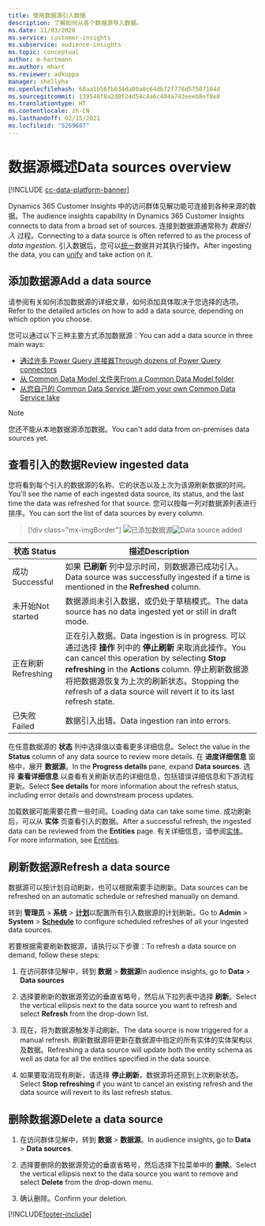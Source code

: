 ```yaml
---
title: 使用数据源引入数据
description: 了解如何从各个数据源导入数据。
ms.date: 11/03/2020
ms.service: customer-insights
ms.subservice: audience-insights
ms.topic: conceptual
author: m-hartmann
ms.author: mhart
ms.reviewer: adkuppa
manager: shellyha
ms.openlocfilehash: 68aa1b56fb634da80a0c64db72f778d57507104d
ms.sourcegitcommit: 139548f8a2d0f24d54c4a6c404a743eeeb8ef8e0
ms.translationtype: HT
ms.contentlocale: zh-CN
ms.lasthandoff: 02/15/2021
ms.locfileid: "5269687"
---
```

# <a name="data-sources-overview"></a><span data-ttu-id="b48f3-103">数据源概述</span><span class="sxs-lookup"><span data-stu-id="b48f3-103">Data sources overview</span></span>

[!INCLUDE [cc-data-platform-banner](../includes/cc-data-platform-banner.md)]

<span data-ttu-id="b48f3-104">Dynamics 365 Customer Insights 中的访问群体见解功能可连接到各种来源的数据。</span><span class="sxs-lookup"><span data-stu-id="b48f3-104">The audience insights capability in Dynamics 365 Customer Insights connects to data from a broad set of sources.</span></span> <span data-ttu-id="b48f3-105">连接到数据源通常称为 *数据引入* 过程。</span><span class="sxs-lookup"><span data-stu-id="b48f3-105">Connecting to a data source is often referred to as the process of *data ingestion*.</span></span> <span data-ttu-id="b48f3-106">引入数据后，您可以[统一](data-unification.md)数据并对其执行操作。</span><span class="sxs-lookup"><span data-stu-id="b48f3-106">After ingesting the data, you can [unify](data-unification.md) and take action on it.</span></span>

## <a name="add-a-data-source"></a><span data-ttu-id="b48f3-107">添加数据源</span><span class="sxs-lookup"><span data-stu-id="b48f3-107">Add a data source</span></span>

<span data-ttu-id="b48f3-108">请参阅有关如何添加数据源的详细文章，如何添加具体取决于您选择的选项。</span><span class="sxs-lookup"><span data-stu-id="b48f3-108">Refer to the detailed articles on how to add a data source, depending on which option you choose.</span></span>

<span data-ttu-id="b48f3-109">您可以通过以下三种主要方式添加数据源：</span><span class="sxs-lookup"><span data-stu-id="b48f3-109">You can add a data source in three main ways:</span></span>

- [<span data-ttu-id="b48f3-110">通过许多 Power Query 连接器</span><span class="sxs-lookup"><span data-stu-id="b48f3-110">Through dozens of Power Query connectors</span></span>](connect-power-query.md)
- [<span data-ttu-id="b48f3-111">从 Common Data Model 文件夹</span><span class="sxs-lookup"><span data-stu-id="b48f3-111">From a Common Data Model folder</span></span>](connect-common-data-model.md)
- [<span data-ttu-id="b48f3-112">从您自己的 Common Data Service 湖</span><span class="sxs-lookup"><span data-stu-id="b48f3-112">From your own Common Data Service lake</span></span>](connect-common-data-service-lake.md)

> [!NOTE]
> <span data-ttu-id="b48f3-113">您还不能从本地数据源添加数据。</span><span class="sxs-lookup"><span data-stu-id="b48f3-113">You can't add data from on-premises data sources yet.</span></span>

## <a name="review-ingested-data"></a><span data-ttu-id="b48f3-114">查看引入的数据</span><span class="sxs-lookup"><span data-stu-id="b48f3-114">Review ingested data</span></span>

<span data-ttu-id="b48f3-115">您将看到每个引入的数据源的名称、它的状态以及上次为该源刷新数据的时间。</span><span class="sxs-lookup"><span data-stu-id="b48f3-115">You'll see the name of each ingested data source, its status, and the last time the data was refreshed for that source.</span></span> <span data-ttu-id="b48f3-116">您可以按每一列对数据源列表进行排序。</span><span class="sxs-lookup"><span data-stu-id="b48f3-116">You can sort the list of data sources by every column.</span></span>

> [!div class="mx-imgBorder"]
> <span data-ttu-id="b48f3-117">![已添加数据源](media/configure-data-datasource-added.png "已添加数据源")</span><span class="sxs-lookup"><span data-stu-id="b48f3-117">![Data source added](media/configure-data-datasource-added.png "Data source added")</span></span>

|<span data-ttu-id="b48f3-118">状态 </span><span class="sxs-lookup"><span data-stu-id="b48f3-118">Status</span></span>  |<span data-ttu-id="b48f3-119">描述</span><span class="sxs-lookup"><span data-stu-id="b48f3-119">Description</span></span>  |
|---------|---------|
|<span data-ttu-id="b48f3-120">成功</span><span class="sxs-lookup"><span data-stu-id="b48f3-120">Successful</span></span>   |<span data-ttu-id="b48f3-121">如果 **已刷新** 列中显示时间，则数据源已成功引入。</span><span class="sxs-lookup"><span data-stu-id="b48f3-121">Data source was successfully ingested if a time is mentioned in the **Refreshed** column.</span></span>
|<span data-ttu-id="b48f3-122">未开始</span><span class="sxs-lookup"><span data-stu-id="b48f3-122">Not started</span></span>   |<span data-ttu-id="b48f3-123">数据源尚未引入数据，或仍处于草稿模式。</span><span class="sxs-lookup"><span data-stu-id="b48f3-123">The data source has no data ingested yet or still in draft mode.</span></span>         |
|<span data-ttu-id="b48f3-124">正在刷新</span><span class="sxs-lookup"><span data-stu-id="b48f3-124">Refreshing</span></span>    |<span data-ttu-id="b48f3-125">正在引入数据。</span><span class="sxs-lookup"><span data-stu-id="b48f3-125">Data ingestion is in progress.</span></span> <span data-ttu-id="b48f3-126">可以通过选择 **操作** 列中的 **停止刷新** 来取消此操作。</span><span class="sxs-lookup"><span data-stu-id="b48f3-126">You can cancel this operation by selecting **Stop refreshing** in the **Actions** column.</span></span> <span data-ttu-id="b48f3-127">停止刷新数据源将把数据源恢复为上次的刷新状态。</span><span class="sxs-lookup"><span data-stu-id="b48f3-127">Stopping the refresh of a data source will revert it to its last refresh state.</span></span>       |
|<span data-ttu-id="b48f3-128">已失败</span><span class="sxs-lookup"><span data-stu-id="b48f3-128">Failed</span></span>     |<span data-ttu-id="b48f3-129">数据引入出错。</span><span class="sxs-lookup"><span data-stu-id="b48f3-129">Data ingestion ran into errors.</span></span>         |

<span data-ttu-id="b48f3-130">在任意数据源的 **状态** 列中选择值以查看更多详细信息。</span><span class="sxs-lookup"><span data-stu-id="b48f3-130">Select the value in the **Status** column of any data source to review more details.</span></span> <span data-ttu-id="b48f3-131">在 **进度详细信息** 窗格中，展开 **数据源**。</span><span class="sxs-lookup"><span data-stu-id="b48f3-131">In the **Progress details** pane, expand **Data sources**.</span></span> <span data-ttu-id="b48f3-132">选择 **查看详细信息** 以查看有关刷新状态的详细信息，包括错误详细信息和下游流程更新。</span><span class="sxs-lookup"><span data-stu-id="b48f3-132">Select **See details** for more information about the refresh status, including error details and downstream process updates.</span></span>

<span data-ttu-id="b48f3-133">加载数据可能需要花费一些时间。</span><span class="sxs-lookup"><span data-stu-id="b48f3-133">Loading data can take some time.</span></span> <span data-ttu-id="b48f3-134">成功刷新后，可以从 **实体** 页查看引入的数据。</span><span class="sxs-lookup"><span data-stu-id="b48f3-134">After a successful refresh, the ingested data can be reviewed from the **Entities** page.</span></span> <span data-ttu-id="b48f3-135">有关详细信息，请参阅[实体](entities.md)。</span><span class="sxs-lookup"><span data-stu-id="b48f3-135">For more information, see [Entities](entities.md).</span></span>

## <a name="refresh-a-data-source"></a><span data-ttu-id="b48f3-136">刷新数据源</span><span class="sxs-lookup"><span data-stu-id="b48f3-136">Refresh a data source</span></span>

<span data-ttu-id="b48f3-137">数据源可以按计划自动刷新，也可以根据需要手动刷新。</span><span class="sxs-lookup"><span data-stu-id="b48f3-137">Data sources can be refreshed on an automatic schedule or refreshed manually on demand.</span></span> 

<span data-ttu-id="b48f3-138">转到 **管理员** > **系统** > [**计划**](system.md#schedule-tab)以配置所有引入数据源的计划刷新。</span><span class="sxs-lookup"><span data-stu-id="b48f3-138">Go to **Admin** > **System** > [**Schedule**](system.md#schedule-tab) to configure scheduled refreshes of all your ingested data sources.</span></span>

<span data-ttu-id="b48f3-139">若要根据需要刷新数据源，请执行以下步骤：</span><span class="sxs-lookup"><span data-stu-id="b48f3-139">To refresh a data source on demand, follow these steps:</span></span>

1. <span data-ttu-id="b48f3-140">在访问群体见解中，转到 **数据** > **数据源**</span><span class="sxs-lookup"><span data-stu-id="b48f3-140">In audience insights, go to **Data** > **Data sources**</span></span>

2. <span data-ttu-id="b48f3-141">选择要刷新的数据源旁边的垂直省略号，然后从下拉列表中选择 **刷新**。</span><span class="sxs-lookup"><span data-stu-id="b48f3-141">Select the vertical ellipsis next to the data source you want to refresh and select **Refresh** from the drop-down list.</span></span>

3. <span data-ttu-id="b48f3-142">现在，将为数据源触发手动刷新。</span><span class="sxs-lookup"><span data-stu-id="b48f3-142">The data source is now triggered for a manual refresh.</span></span> <span data-ttu-id="b48f3-143">刷新数据源将更新在数据源中指定的所有实体的实体架构以及数据。</span><span class="sxs-lookup"><span data-stu-id="b48f3-143">Refreshing a data source will update both the entity schema as well as data for all the entities specified in the data source.</span></span>

4. <span data-ttu-id="b48f3-144">如果要取消现有刷新，请选择 **停止刷新**，数据源将还原到上次刷新状态。</span><span class="sxs-lookup"><span data-stu-id="b48f3-144">Select **Stop refreshing** if you want to cancel an existing refresh and the data source will revert to its last refresh status.</span></span>

## <a name="delete-a-data-source"></a><span data-ttu-id="b48f3-145">删除数据源</span><span class="sxs-lookup"><span data-stu-id="b48f3-145">Delete a data source</span></span>

1. <span data-ttu-id="b48f3-146">在访问群体见解中，转到 **数据** > **数据源**。</span><span class="sxs-lookup"><span data-stu-id="b48f3-146">In audience insights, go to **Data** > **Data sources**.</span></span>

2. <span data-ttu-id="b48f3-147">选择要删除的数据源旁边的垂直省略号，然后选择下拉菜单中的 **删除**。</span><span class="sxs-lookup"><span data-stu-id="b48f3-147">Select the vertical ellipsis next to the data source you want to remove and select **Delete** from the drop-down menu.</span></span>

3. <span data-ttu-id="b48f3-148">确认删除。</span><span class="sxs-lookup"><span data-stu-id="b48f3-148">Confirm your deletion.</span></span>


[!INCLUDE[footer-include](../includes/footer-banner.md)]